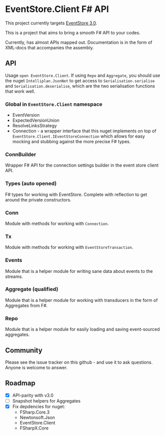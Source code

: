 # EventStore.Client F# API

This project currently targets [EventStore 3.0](http://geteventstore.com/).

This is a project that aims to bring a smooth F# API to your codes.

Currently, has almost APIs mapped out. Documentation is in the form of XML-docs
that accompanies the assembly.

## API

Usage `open EventStore.Client`. If using `Repo` and `Aggregate`, you should use
the nuget `Intelliplan.JsonNet` to get access to `Serialisation.serialise` and
`Serialisation.deserialise`, which are the two serialisation functions that work
well.

### Global in `EventStore.Client` namespace

 - EventVersion
 - ExpectedVersionUnion
 - ResolveLinksStrategy
 - Connection - a wrapper interface that this nuget implements on top of
   `EventStore.Client.IEventStoreConnection` which allows for easy mocking and
   stubbing against the more precise F# types.

### ConnBuilder

Wrapper F# API for the connection settings builder in the event store client
API.

### Types (auto opened)

F# types for working with EventStore. Complete with reflection to get around the
private constructors.

### Conn

Module with methods for working with `Connection`.

### Tx

Module with methods for working with `EventStoreTransaction`.

### Events

Module that is a helper module for writing sane data about events to the
streams.

### Aggregate (qualified)

Module that is a helper module for working with transducers in the form of
Aggregates from F#.

### Repo

Module that is a helper module for easily loading and saving event-sourced
aggregates.

## Community

Please see the issue tracker on this github - and use it to ask questions.
Anyone is welcome to answer.

## Roadmap

 - [x] API-parity with v3.0
 - [ ] Snapshot helpers for Aggregates
 - [x] Fix depdencies for nuget:
   * FSharp.Core.3
   * Newtonsoft.Json
   * EventStore.Client
   * FSharpX.Core
